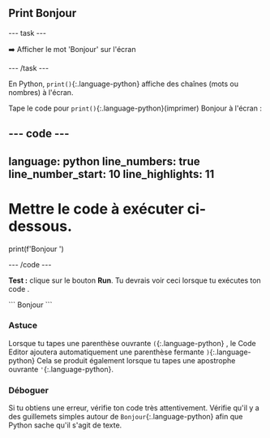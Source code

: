 <h2 class="c-project-heading--task">Print Bonjour</h2>

--- task ---

➡️ Afficher le mot 'Bonjour' sur l'écran

--- /task ---

En Python, `print()`{:.language-python} affiche des chaînes (mots ou nombres) à l'écran.

Tape le code pour `print()`{:.language-python}(imprimer) Bonjour à l'écran :

<div class="c-project-code">

--- code ---
---
language: python
line_numbers: true
line_number_start: 10
line_highlights: 11
---

# Mettre le code à exécuter ci-dessous.
print(f'Bonjour ')

--- /code ---

</div>

**Test :** clique sur le bouton **Run**.
Tu devrais voir ceci lorsque tu exécutes ton code .

<div class="c-project-output">
```
Bonjour
```
</div>

<div class="c-project-callout c-project-callout--tip">

### Astuce

Lorsque tu tapes une parenthèse ouvrante `(`{:.language-python} , le Code Editor ajoutera automatiquement une parenthèse fermante `)`{:.language-python}
Cela se produit également lorsque tu tapes une apostrophe ouvrante `'`{:.language-python}.

</div>

<div class="c-project-callout c-project-callout--debug">

### Déboguer

Si tu obtiens une erreur, vérifie ton code très attentivement. Vérifie qu'il y a des guillemets simples autour de `Bonjour`{:.language-python} afin que Python sache qu'il s'agit de texte.

</div>
